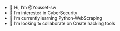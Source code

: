- 👋 Hi, I’m @Youssef-sw
- 👀 I’m interested in CyberSecurity
- 🌱 I’m currently learning Python-WebScraping
- 💞️ I’m looking to collaborate on Create hacking tools 
<!---
Youssef-sw/Youssef-sw is a ✨ special ✨ repository because its `README.md` (this file) appears on your GitHub profile.
You can click the Preview link to take a look at your changes.
--->
